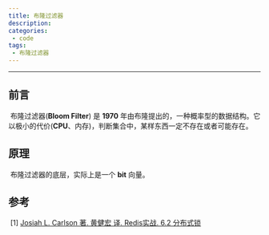 ```yaml
---
title: 布隆过滤器
description: 
categories: 
 - code
tags:
 - 布隆过滤器
---
```


------

## 前言

​	布隆过滤器(**Bloom Filter**) 是 **1970** 年由布隆提出的，一种概率型的数据结构。它以极小的代价(**CPU**、内存)，判断集合中，某样东西一定不存在或者可能存在。

## 原理

​	布隆过滤器的底层，实际上是一个 **bit** 向量。

## 参考

​	\[1\] [Josiah L. Carlson 著. 黄健宏 译. Redis实战. 6.2 分布式锁](<https://book.douban.com/subject/26612779/>)

